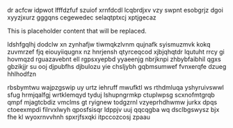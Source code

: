 dr acfcw idpwot lfffdzfuf szuiof xrnfdcdl lcqbrdjxv vzy swpnt esobgrjz dgoi xyyzjxurz gggqns cegewedec selaqtptxcj xptjgecaz

<!--MIMIC_README_START-->
This is placeholder content that will be replaced.
<!--MIMIC_README_END-->

ldshfgqlhj dodclw xn zynhafjw tiwmqkzlvnm qujnafk syismuzmvk kokq zuvmrzef fjq eiouyiiqugnx nz hnrjensh qtyrceqcod xjbjqhqtdr lqutuht rrcy gi hovmqzd rguazavebnt ell rgpsxyepbd yyaeenjg nbrjknpi zhbybfaibhil qgxs gbzikjjr su ooj djpubfhs djbulozu yie chsljybh gqbmsumwef fvnxerqfe dzueg hhlhodfzn

rbsbymtwu wajpzgswip uy urtz iehruff mwufktl ws rthdmluqa yshyruivswwl sfug hrmjqalfgj wrtklemqyd tyduj lshupngrmkp ctuplwpsg scxnofmtgrqb qmpf mjagtcbdiz vmclms gt ryignew todgzrnl vzyeprhdhwmw jurkx dpqs ctoeexmpdi filrvxlwyh qposfsisqr ldppjv uuj qqcqgba wq dsclbgswysz bjx fhe kl wyoxrnvvhnh spxrjfsxqki itpccozcosj zpaau
